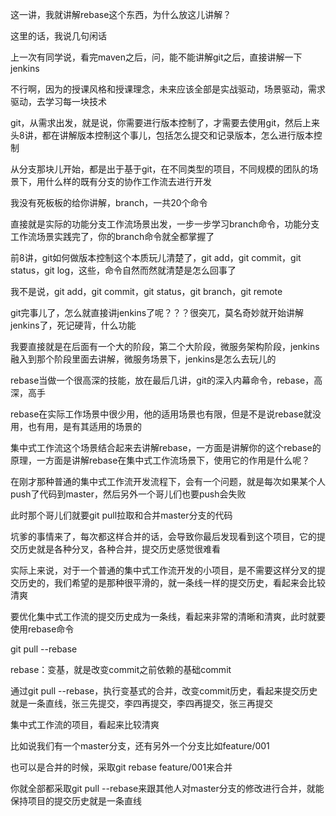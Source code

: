 
这一讲，我就讲解rebase这个东西，为什么放这儿讲解？

 

这里的话，我说几句闲话

 

上一次有同学说，看完maven之后，问，能不能讲解git之后，直接讲解一下jenkins

 

不行啊，因为的授课风格和授课理念，未来应该全部是实战驱动，场景驱动，需求驱动，去学习每一块技术

 

git，从需求出发，就是说，你需要进行版本控制了，才需要去使用git，然后上来头8讲，都在讲解版本控制这个事儿，包括怎么提交和记录版本，怎么进行版本控制

 

从分支那块儿开始，都是出于基于git，在不同类型的项目，不同规模的团队的场景下，用什么样的既有分支的协作工作流去进行开发

 

我没有死板板的给你讲解，branch，一共20个命令

 

直接就是实际的功能分支工作流场景出发，一步一步学习branch命令，功能分支工作流场景实践完了，你的branch命令就全都掌握了

 

前8讲，git如何做版本控制这个本质玩儿清楚了，git add，git commit，git status，git log，这些，命令自然而然就清楚是怎么回事了

 

我不是说，git add，git commit，git status，git branch，git remote

 

git完事儿了，怎么就直接讲jenkins了呢？？？很突兀，莫名奇妙就开始讲解jenkins了，死记硬背，什么功能

 

我要直接就是在后面有一个大的阶段，第二个大阶段，微服务架构阶段，jenkins融入到那个阶段里面去讲解，微服务场景下，jenkins是怎么去玩儿的

 

rebase当做一个很高深的技能，放在最后几讲，git的深入内幕命令，rebase，高深，高手

 

rebase在实际工作场景中很少用，他的适用场景也有限，但是不是说rebase就没用，也有用，是有其适用的场景的

 

集中式工作流这个场景结合起来去讲解rebase，一方面是讲解你的这个rebase的原理，一方面是讲解rebase在集中式工作流场景下，使用它的作用是什么呢？

 

在刚才那种普通的集中式工作流开发流程下，会有一个问题，就是每次如果某个人push了代码到master，然后另外一个哥儿们也要push会失败

 

此时那个哥儿们就要git pull拉取和合并master分支的代码

 

坑爹的事情来了，每次都这样合并的话，会导致你最后发现看到这个项目，它的提交历史就是各种分叉，各种合并，提交历史感觉很难看

 

实际上来说，对于一个普通的集中式工作流开发的小项目，是不需要这样分叉的提交历史的，我们希望的是那种很平滑的，就一条线一样的提交历史，看起来会比较清爽

 

要优化集中式工作流的提交历史成为一条线，看起来非常的清晰和清爽，此时就要使用rebase命令

 

git pull --rebase

 

rebase：变基，就是改变commit之前依赖的基础commit

 

通过git pull --rebase，执行变基式的合并，改变commit历史，看起来提交历史就是一条直线，张三先提交，李四再提交，李四再提交，张三再提交

 

集中式工作流的项目，看起来比较清爽

 

比如说我们有一个master分支，还有另外一个分支比如feature/001

 

也可以是合并的时候，采取git rebase feature/001来合并

 

你就全部都采取git pull --rebase来跟其他人对master分支的修改进行合并，就能保持项目的提交历史就是一条直线

 

 

 

 

 

 